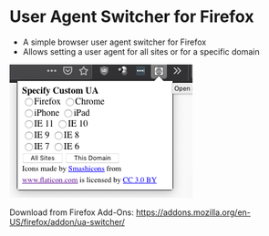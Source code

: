 # User Agent Switcher for Firefox

- A simple browser user agent switcher for Firefox
- Allows setting a user agent for all sites or for a specific domain


![](screenshots/ua-switcher.png)

Download from Firefox Add-Ons: https://addons.mozilla.org/en-US/firefox/addon/ua-switcher/